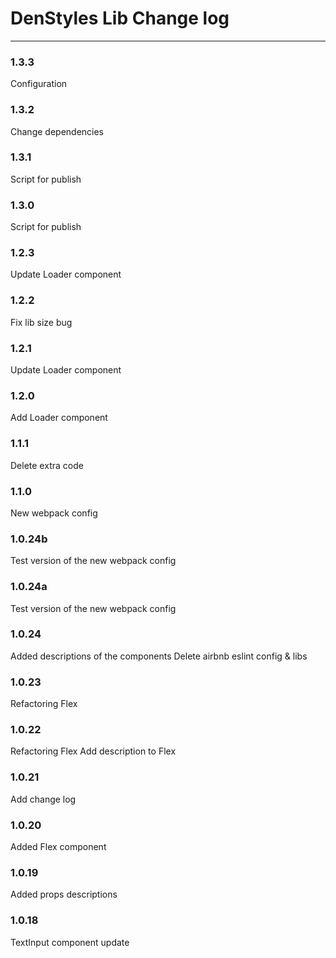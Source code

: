 # DenStyles Lib Change log

---

### 1.3.3

Configuration

### 1.3.2

Change dependencies

### 1.3.1

Script for publish

### 1.3.0

Script for publish

### 1.2.3

Update Loader component

### 1.2.2

Fix lib size bug

### 1.2.1

Update Loader component

### 1.2.0

Add Loader component

### 1.1.1

Delete extra code

### 1.1.0

New webpack config

### 1.0.24b

Test version of the new webpack config

### 1.0.24a

Test version of the new webpack config

### 1.0.24

Added descriptions of the components
Delete airbnb eslint config & libs

### 1.0.23

Refactoring Flex

### 1.0.22

Refactoring Flex
Add description to Flex

### 1.0.21

Add change log

### 1.0.20

Added Flex component

### 1.0.19

Added props descriptions

### 1.0.18

TextInput component update
